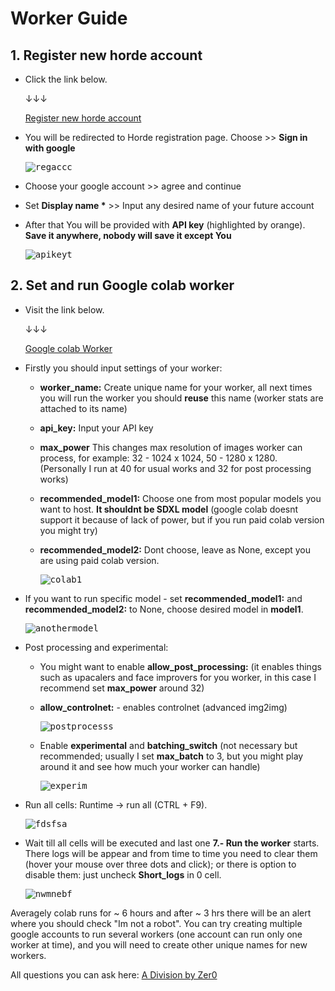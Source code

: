 # Worker Guide
## 1. Register new horde account
- Click the link below.

  ↓↓↓

  [Register new horde account](https://stablehorde.net/register)

- You will be redirected to Horde registration page. Choose >> **Sign in with google**  

  <kbd>![regaccc](https://github.com/Neron-25/AIhorde-guide/assets/127858929/2dcc616b-3a82-4356-9397-149e978ead53)</kbd>


- Choose your google account >> agree and continue  

- Set **Display name \*** >> Input any desired name of your future account

- After that You will be provided with **API key** (highlighted by orange). **Save it anywhere, nobody will save it except You**

  <kbd>![apikeyt](https://github.com/Neron-25/AIhorde-guide/assets/127858929/2351b3c9-629e-4f25-a41a-805163c9d760)</kbd>

## 2. Set and run Google colab worker

- Visit the link below.

  ↓↓↓

  [Google colab Worker](https://stablehorde.net/register)

- Firstly you should input settings of your worker:
  
  - **worker_name:** Create unique name for your worker, all next times you will run the worker you should **reuse** this name (worker stats are attached to its name)
  - **api_key:** Input your API key
  - **max_power** This changes max resolution of images worker can process, for example: 32 - 1024 x 1024, 50 - 1280 x 1280. (Personally I run at 40 for usual works and 32 for post processing works)
  - **recommended_model1:** Choose one from most popular models you want to host. **It shouldnt be SDXL model** (google colab doesnt support it because of lack of power, but if you run paid colab version you might try)
  - **recommended_model2:** Dont choose, leave as None, except you are using paid colab version.

    <kbd>![colab1](https://github.com/Neron-25/AIhorde-guide/assets/127858929/f725a1ec-8934-44a9-83ce-86cfb982e697)</kbd>

- If you want to run specific model - set **recommended_model1:** and **recommended_model2:** to None, choose desired model in **model1**. 

  <kbd>![anothermodel](https://github.com/Neron-25/AIhorde-guide/assets/127858929/d7378a4b-cb3a-401d-8d25-61d05f59313e)</kbd>

- Post processing and experimental:
  - You might want to enable **allow_post_processing:** (it enables things such as upacalers and face improvers for you worker, in this case I recommend set **max_power** around 32)
  - **allow_controlnet:** - enables controlnet (advanced img2img)
 
    <kbd>![postprocesss](https://github.com/Neron-25/AIhorde-guide/assets/127858929/291232ad-d488-487c-85fb-e66c24cf9f4d)</kbd>

  - Enable **experimental** and **batching_switch** (not necessary but recommended; usually I set **max_batch** to 3, but you might play around it and see how much your worker can handle)
    
    <kbd>![experim](https://github.com/Neron-25/AIhorde-guide/assets/127858929/d35ffcde-7286-4be5-a546-ac68c6eedea4)</kbd>

- Run all cells: Runtime -> run all (CTRL + F9).
  
  <kbd>![fdsfsa](https://github.com/Neron-25/AIhorde-guide/assets/127858929/7613674e-8607-491a-be8c-d09e98a0b49a)</kbd>

- Wait till all cells will be executed and last one **7.- Run the worker** starts. There logs will be appear and from time to time you need to clear them (hover your mouse over three dots and click); or there is option to disable them: just uncheck **Short_logs** in 0 cell.

  <kbd>![nwmnebf](https://github.com/Neron-25/AIhorde-guide/assets/127858929/bdab6f17-6e53-4998-b84c-1fd5ab4dbd34)</kbd>

Averagely colab runs for ~ 6 hours and after ~ 3 hrs there will be an alert where you should check "Im not a robot". You can try creating multiple google accounts to run several workers (one account can run only one worker at time), and you will need to create other unique names for new workers.

All questions you can ask here: [A Division by Zer0](https://discord.gg/cvTnSbxygB)
